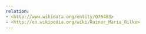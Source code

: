 ```yaml
---
relation:
- <http://www.wikidata.org/entity/Q76483>
- <http://en.wikipedia.org/wiki/Rainer_Maria_Rilke>
---
```

